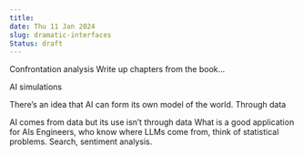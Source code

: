 ```yaml
---
title:  
date: Thu 11 Jan 2024
slug: dramatic-interfaces
Status: draft
---
```

Confrontation analysis
Write up chapters from the book… 


AI simulations



There’s an idea that AI can form its own model of the world.
Through data


AI comes from data but its use isn’t through data
What is a good application for AIs
Engineers, who know where LLMs come from, think of statistical problems. Search, sentiment analysis.
